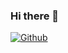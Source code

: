 ### Hi there 👋
[![Github](https://img.shields.io/github/followers/meriam-hamdaoui?label=Follow&style=social)](https://github.com/meriam-hamdaoui)

<!--
**meriam-hamdaoui/meriam-hamdaoui** is a ✨ _special_ ✨ repository because its `README.md` (this file) appears on your GitHub profile.

Here are some ideas to get you started:

- 🔭 I’m currently working on ...
- 🌱 I’m currently learning ...
- 👯 I’m looking to collaborate on ...
- 🤔 I’m looking for help with ...
- 💬 Ask me about ...
- 📫 How to reach me: ...
- 😄 Pronouns: ...
- ⚡ Fun fact: ...
-->
